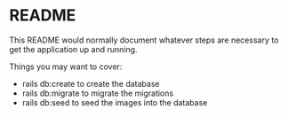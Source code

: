 # README

This README would normally document whatever steps are necessary to get the
application up and running.

Things you may want to cover:

* rails db:create to create the database
* rails db:migrate to migrate the migrations
* rails db:seed to seed the images into the database
